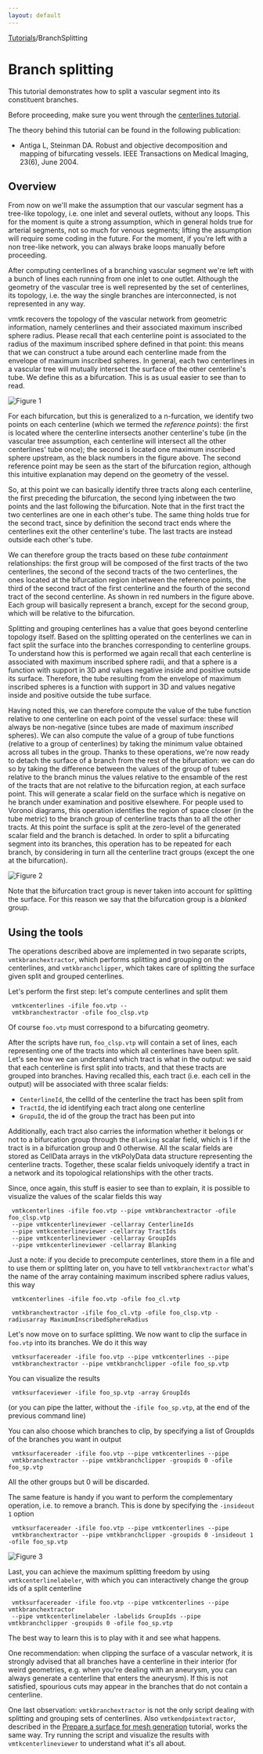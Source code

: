 ```yaml
---
layout: default
---
```


[Tutorials](http://www.vmtk.org/Tutorials)/BranchSplitting

Branch splitting
================

This tutorial demonstrates how to split a vascular segment into its constituent branches.

Before proceeding, make sure you went through the [centerlines tutorial](http://www.vmtk.org/Tutorials/Centerlines).

The theory behind this tutorial can be found in the following publication:

+ Antiga L, Steinman DA. Robust and objective decomposition and mapping of bifurcating vessels. IEEE Transactions on Medical Imaging, 23(6), June 2004. 

## Overview

From now on we'll make the assumption that our vascular segment has a tree-like topology, i.e. one inlet and several outlets, without any loops. This for the moment is quite a strong assumption, which in general holds true for arterial segments, not so much for venous segments; lifting the assumption will require some coding in the future. For the moment, if you're left with a non tree-like network, you can always brake loops manually before proceeding.

After computing centerlines of a branching vascular segment we're left with a bunch of lines each running from one inlet to one outlet. Although the geometry of the vascular tree is well represented by the set of centerlines, its topology, i.e. the way the single branches are interconnected, is not represented in any way.

vmtk recovers the topology of the vascular network from geometric information, namely centerlines and their associated maximum inscribed sphere radius. Please recall that each centerline point is associated to the radius of the maximum inscribed sphere defined in that point: this means that we can construct a tube around each centerline made from the envelope of maximum inscribed spheres. In general, each two centerlines in a vascular tree will mutually intersect the surface of the other centerline's tube. We define this as a bifurcation. This is as usual easier to see than to read. 

![Figure 1](/media/Tutorials/splitting_refpoints.png)

For each bifurcation, but this is generalized to a n-furcation, we identify two points on each centerline (which we termed the *reference points*): the first is located where the centerline intersects another centerline's tube (in the vascular tree assumption, each centerline will intersect all the other centerlines' tube once); the second is located one maximum inscribed sphere upstream, as the black numbers in the figure above. The second reference point may be seen as the start of the bifurcation region, although this intuitive explanation may depend on the geometry of the vessel.

So, at this point we can basically identify three tracts along each centerline, the first preceding the bifurcation, the second lying inbetween the two points and the last following the bifurcation. Note that in the first tract the two centerlines are one in each other's tube. The same thing holds true for the second tract, since by definition the second tract ends where the centerlines exit the other centerline's tube. The last tracts are instead outside each other's tube.

We can therefore group the tracts based on these *tube containment* relationships: the first group will be composed of the first tracts of the two centerlines, the second of the second tracts of the two centerlines, the ones located at the bifurcation region inbetween the reference points, the third of the second tract of the first centerline and the fourth of the second tract of the second centerline. As shown in red numbers in the figure above. Each group will basically represent a branch, except for the second group, which will be relative to the bifurcation.

Splitting and grouping centerlines has a value that goes beyond centerline topology itself. Based on the splitting operated on the centerlines we can in fact split the surface into the branches corresponding to centerline groups. To understand how this is performed we again recall that each centerline is associated with maximum inscribed sphere radii, and that a sphere is a function with support in 3D and values negative inside and positive outside its surface. Therefore, the tube resulting from the envelope of maximum inscribed spheres is a function with support in 3D and values negative inside and positive outside the tube surface.

Having noted this, we can therefore compute the value of the tube function relative to one centerline on each point of the vessel surface: these will always be non-negative (since tubes are made of maximum *inscribed* spheres). We can also compute the value of a group of tube functions (relative to a group of centerlines) by taking the minimum value obtained across all tubes in the group. Thanks to these operations, we're now ready to detach the surface of a branch from the rest of the bifurcation: we can do so by taking the difference between the values of the group of tubes relative to the branch minus the values relative to the ensamble of the rest of the tracts that are not relative to the bifurcation region, at each surface point. This will generate a scalar field on the surface which is negative on he branch under examination and positive elsewhere. For people used to Voronoi diagrams, this operation identifies the region of space closer (in the tube metric) to the branch group of centerline tracts than to all the other tracts. At this point the surface is split at the zero-level of the generated scalar field and the branch is detached. In order to split a bifurcating segment into its branches, this operation has to be repeated for each branch, by considering in turn all the centerline tract groups (except the one at the bifurcation). 

![Figure 2](/media/Tutorials/splitting_decomposition.png)

Note that the bifurcation tract group is never taken into account for splitting the surface. For this reason we say that the bifurcation group is a *blanked* group.


## Using the tools

The operations described above are implemented in two separate scripts, `vmtkbranchextractor`, which performs splitting and grouping on the centerlines, and `vmtkbranchclipper`, which takes care of splitting the surface given split and grouped centerlines.

Let's perform the first step: let's compute centerlines and split them 

     vmtkcenterlines -ifile foo.vtp --
     vmtkbranchextractor -ofile foo_clsp.vtp

Of course `foo.vtp` must correspond to a bifurcating geometry.

After the scripts have run, `foo_clsp.vtp` will contain a set of lines, each representing one of the tracts into which all centerlines have been split. Let's see how we can understand which tract is what in the output: we said that each centerline is first split into tracts, and that these tracts are grouped into branches. Having recalled this, each tract (i.e. each cell in the output) will be associated with three scalar fields: 

+ `CenterlineId`, the cellId of the centerline the tract has been split from
+ `TractId`, the id identifying each tract along one centerline
+ `GropuId`, the id of the group the tract has been put into 

Additionally, each tract also carries the information whether it belongs or not to a bifurcation group through the `Blanking` scalar field, which is 1 if the tract is in a bifurcation group and 0 otherwise. All the scalar fields are stored as CellData arrays in the vtkPolyData data structure representing the centerline tracts. Together, these scalar fields univoquely identify a tract in a network and its topological relationships with the other tracts.

Since, once again, this stuff is easier to see than to explain, it is possible to visualize the values of the scalar fields this way 

     vmtkcenterlines -ifile foo.vtp --pipe vmtkbranchextractor -ofile foo_clsp.vtp
     --pipe vmtkcenterlineviewer -cellarray CenterlineIds
     --pipe vmtkcenterlineviewer -cellarray TractIds
     --pipe vmtkcenterlineviewer -cellarray GroupIds
     --pipe vmtkcenterlineviewer -cellarray Blanking

Just a note: if you decide to precompute centerlines, store them in a file and to use them or splitting later on, you have to tell `vmtkbranchextractor` what's the name of the array containing maximum inscribed sphere radius values, this way 

     vmtkcenterlines -ifile foo.vtp -ofile foo_cl.vtp

     vmtkbranchextractor -ifile foo_cl.vtp -ofile foo_clsp.vtp -radiusarray MaximumInscribedSphereRadius

Let's now move on to surface splitting. We now want to clip the surface in `foo.vtp` into its branches. We do it this way 

     vmtksurfacereader -ifile foo.vtp --pipe vmtkcenterlines --pipe
     vmtkbranchextractor --pipe vmtkbranchclipper -ofile foo_sp.vtp

You can visualize the results

     vmtksurfaceviewer -ifile foo_sp.vtp -array GroupIds

(or you can pipe the latter, without the `-ifile foo_sp.vtp`, at the end of the previous command line)

You can also choose which branches to clip, by specifying a list of GroupIds of the branches you want in output 

     vmtksurfacereader -ifile foo.vtp --pipe vmtkcenterlines --pipe 
     vmtkbranchextractor --pipe vmtkbranchclipper -groupids 0 -ofile foo_sp.vtp

All the other groups but 0 will be discarded.

The same feature is handy if you want to perform the complementary operation, i.e. to remove a branch. This is done by specifying the `-insideout 1` option

     vmtksurfacereader -ifile foo.vtp --pipe vmtkcenterlines --pipe
     vmtkbranchextractor --pipe vmtkbranchclipper -groupids 0 -insideout 1 -ofile foo_sp.vtp

![Figure 3](/media/Tutorials/surface_splitting.png)

Last, you can achieve the maximum splitting freedom by using `vmtkcenterlinelabeler`, with which you can interactively change the group ids of a split centerline

     vmtksurfacereader -ifile foo.vtp --pipe vmtkcenterlines --pipe vmtkbranchextractor
     --pipe vmtkcenterlinelabeler -labelids GroupIds --pipe vmtkbranchclipper -groupids 0 -ofile foo_sp.vtp

The best way to learn this is to play with it and see what happens.

One recommendation: when clipping the surface of a vascular network, it is strongly advised that all branches have a centerline in their interior (for weird geometries, e.g. when you're dealing with an aneurysm, you can always generate a centerline that enters the aneurysm). If this is not satisfied, spourious cuts may appear in the branches that do not contain a centerline.

One last observation: `vmtkbranchextractor` is not the only script dealing with splitting and grouping sets of centerlines. Also `vmtkendpointextractor`, described in the [Prepare a surface for mesh generation](http://www.vmtk.org/Tutorials/SurfaceForMeshing) tutorial, works the same way. Try running the script and visualize the results with `vmtkcenterlineviewer` to understand what it's all about. 

















